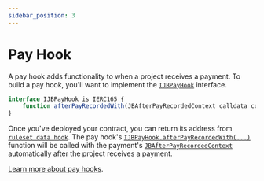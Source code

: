 ```yaml
---
sidebar_position: 3
---
```


# Pay Hook

A pay hook adds functionality to when a project receives a payment. To build a pay hook, you'll want to implement the [`IJBPayHook`](/docs/dev/v5/api/core/interfaces/IJBPayHook.md) interface. 

```javascript
interface IJBPayHook is IERC165 {
    function afterPayRecordedWith(JBAfterPayRecordedContext calldata context) external payable;
}
```

Once you've deployed your contract, you can return its address from [`ruleset data hook`](/docs/dev/v5/build/hooks/ruleset-data-hook.md). The pay hook's [`IJBPayHook.afterPayRecordedWith(...)`](/docs/dev/v5/api/core/interfaces/IJBPayHook.md#afterpayrecordedwith) function will be called with the payment's [`JBAfterPayRecordedContext`](/docs/dev/v5/api/core/structs/JBAfterPayRecordedContext.md) automatically after the project receives a payment. 

[Learn more about pay hooks](/docs/dev/v5/learn/glossary/pay-hook.md).
